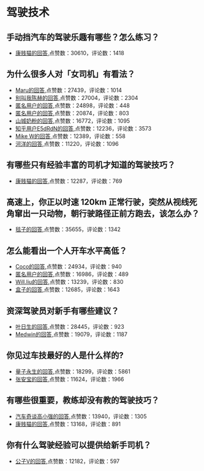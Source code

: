 #  驾驶技术 
## 手动挡汽车的驾驶乐趣有哪些？怎么练习？
- [康贱猫的回答](https://www.zhihu.com/question/25626726/answer/75990316),点赞数：30610，评论数：1418
## 为什么很多人对「女司机」有看法？
- [Maru的回答](https://www.zhihu.com/question/28650262/answer/670994881),点赞数：27439，评论数：1014
- [别叫我陈赫的回答](https://www.zhihu.com/question/28650262/answer/661548362),点赞数：27004，评论数：2304
- [匿名用户的回答](https://www.zhihu.com/question/28650262/answer/659898864),点赞数：24898，评论数：448
- [匿名用户的回答](https://www.zhihu.com/question/28650262/answer/809669716),点赞数：20874，评论数：803
- [山城奶粉的回答](https://www.zhihu.com/question/28650262/answer/650610376),点赞数：16772，评论数：1095
- [知乎用户E5dRdN的回答](https://www.zhihu.com/question/28650262/answer/666834168),点赞数：12236，评论数：3573
- [Mike W的回答](https://www.zhihu.com/question/28650262/answer/778034641),点赞数：12389，评论数：558
- [河洋的回答](https://www.zhihu.com/question/28650262/answer/660766221),点赞数：11220，评论数：1096
## 有哪些只有经验丰富的司机才知道的驾驶技巧？
- [康贱猫的回答](https://www.zhihu.com/question/40494621/answer/86894800),点赞数：12287，评论数：769
## 高速上，你正以时速 120km 正常行驶，突然从视线死角窜出一只动物，朝行驶路径正前方跑去，该怎么办？
- [毯子的回答](https://www.zhihu.com/question/34676932/answer/59638377),点赞数：35655，评论数：1342
## 怎么能看出一个人开车水平高低？
- [Coco的回答](https://www.zhihu.com/question/390627646/answer/1191164901),点赞数：24934，评论数：940
- [匿名用户的回答](https://www.zhihu.com/question/390627646/answer/1854088837),点赞数：16986，评论数：489
- [Will.liu的回答](https://www.zhihu.com/question/390627646/answer/1438510653),点赞数：13239，评论数：830
- [盒子的回答](https://www.zhihu.com/question/390627646/answer/1185916491),点赞数：12685，评论数：1643
## 资深驾驶员对新手有哪些建议？
- [叶日生的回答](https://www.zhihu.com/question/23880443/answer/25977689),点赞数：28445，评论数：923
- [Medwin的回答](https://www.zhihu.com/question/23880443/answer/87302149),点赞数：19079，评论数：1187
## 你见过车技最好的人是什么样的?
- [量子永生的回答](https://www.zhihu.com/question/58893467/answer/410511999),点赞数：18299，评论数：5861
- [张安宝的回答](https://www.zhihu.com/question/58893467/answer/349204725),点赞数：11624，评论数：1966
## 有哪些很重要，教练却没有教的驾驶技巧？
- [汽车奇谈高小强的回答](https://www.zhihu.com/question/30696735/answer/431943873),点赞数：13940，评论数：1305
- [康贱猫的回答](https://www.zhihu.com/question/30696735/answer/433397668),点赞数：13168，评论数：891
## 你有什么驾驶经验可以提供给新手司机？
- [公子V的回答](https://www.zhihu.com/question/35853007/answer/381804459),点赞数：12182，评论数：597
